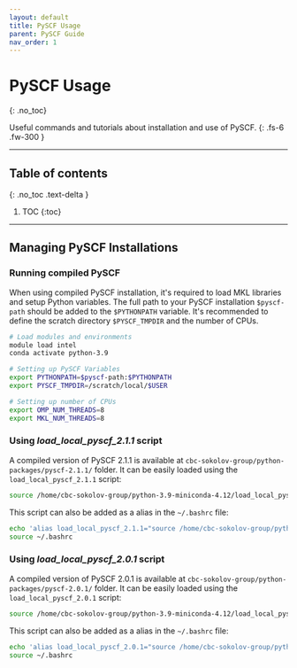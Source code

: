 ```yaml
---
layout: default
title: PySCF Usage
parent: PySCF Guide
nav_order: 1
---
```


# PySCF Usage
{: .no_toc}

Useful commands and tutorials about installation and use of PySCF.
{: .fs-6 .fw-300 }

---
## Table of contents
{: .no_toc .text-delta }

1. TOC
{:toc}

---

## Managing PySCF Installations
### Running compiled PySCF
When using compiled PySCF installation, it's required to load MKL libraries and setup Python variables. The full path to your PySCF installation `$pyscf-path` should be added to the `$PYTHONPATH` variable. It's recommended to define the scratch directory `$PYSCF_TMPDIR` and the number of CPUs.
```bash
# Load modules and environments
module load intel
conda activate python-3.9

# Setting up PySCF Variables
export PYTHONPATH=$pyscf-path:$PYTHONPATH
export PYSCF_TMPDIR=/scratch/local/$USER

# Setting up number of CPUs
export OMP_NUM_THREADS=8
export MKL_NUM_THREADS=8
```

### Using _load_local_pyscf_2.1.1_ script
A compiled version of PySCF 2.1.1 is available at `cbc-sokolov-group/python-packages/pyscf-2.1.1/` folder. It can be easily loaded using the `load_local_pyscf_2.1.1` script:
```bash
source /home/cbc-sokolov-group/python-3.9-miniconda-4.12/load_local_pyscf_2.1.1
```

This script can also be added as a alias in the `~/.bashrc` file:
```bash
echo 'alias load_local_pyscf_2.1.1="source /home/cbc-sokolov-group/python-3.9-miniconda-4.12/load_local_pyscf_2.1.1"' >> ~/.bashrc
source ~/.bashrc
```

### Using _load_local_pyscf_2.0.1_ script
A compiled version of PySCF 2.0.1 is available at `cbc-sokolov-group/python-packages/pyscf-2.0.1/` folder. It can be easily loaded using the `load_local_pyscf_2.0.1` script:
```bash
source /home/cbc-sokolov-group/python-3.9-miniconda-4.12/load_local_pyscf_2.0.1
```

This script can also be added as a alias in the `~/.bashrc` file:
```bash
echo 'alias load_local_pyscf_2.0.1="source /home/cbc-sokolov-group/python-3.9-miniconda-4.12/load_local_pyscf_2.0.1"' >> ~/.bashrc
source ~/.bashrc
```
